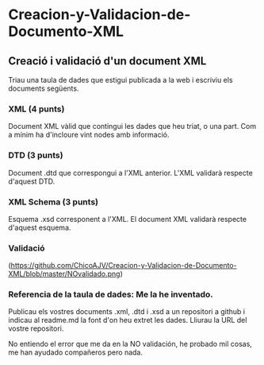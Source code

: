 # Creacion-y-Validacion-de-Documento-XML

## Creació i validació d'un document XML
Triau una taula de dades que estigui publicada a la web i escriviu els documents següents.

### XML (4 punts)
Document XML vàlid que contingui les dades que heu triat, o una part. Com a mínim ha d'incloure vint nodes amb informació.

### DTD (3 punts)
Document .dtd que correspongui a l'XML anterior. L'XML validarà respecte d'aquest DTD.

### XML Schema (3 punts)
Esquema .xsd corresponent a l'XML. El document XML validarà respecte d'aquest esquema.

### Validació
 (https://github.com/ChicoAJV/Creacion-y-Validacion-de-Documento-XML/blob/master/NOvalidado.png)

### Referencia de la taula de dades: Me la he inventado.

Publicau els vostres documents .xml, .dtd i .xsd a un repositori a github i indicau al readme.md la font d'on heu extret les dades. Lliurau la URL del vostre repositori.

No entiendo el error que me da en la NO validación, he probado mil cosas, me han ayudado compañeros pero nada.
